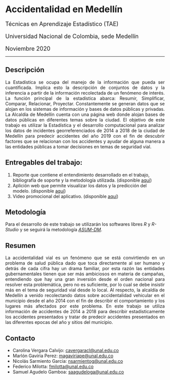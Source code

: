 # **Accidentalidad en Medellín** 
<font size = "4"> Técnicas en Aprendizaje Estadístico (TAE) <br>

Universidad Nacional de Colombia, sede Medellín <br>

Noviembre 2020
</font>

---
## **Descripción**
<p align = "justify">La Estadística se ocupa del manejo de la información que pueda ser cuantificada. Implica esto la descripción de conjuntos de datos y la inferencia a partir de la información recolectada de un fenómeno de interés. La función principal de la estadística abarca: Resumir, Simplificar, Comparar, Relacionar, Proyectar. Constantemente se generan datos que se alojan en los sistemas de información y bases de datos públicas y privadas. La Alcaldía de Medellín cuenta con una página web donde alojan bases de datos públicas en diferentes temas sobre la ciudad. El objetivo de este trabajo es utilizar la Estadística y el desarrollo computacional para analizar los datos de incidentes georreferenciados de 2014 a 2018 de la ciudad de Medellín para predecir accidentes del año 2019 con el fin de descubrir factores que se relacionan con los accidentes y ayudar de alguna manera a las entidades públicas a tomar decisiones en temas de seguridad vial.</p>

## **Entregables del trabajo:**

1. Reporte que contiene el entendimiento desarrollado en el trabajo, bibliografía de soporte y la metodología utilizada. (disponible [aquí](https://rpubs.com/saagudeloga2020/692755))
2. Aplición web que permite visualizar los datos y la predicción del modelo. (disponible [aquí](https://samuel-agudelo-gamboa.shinyapps.io/VEHAPP/_w_c05ae4e5/_w_c8d9b219/))
4. Video promocional del aplicativo. (disponible [aquí](https://www.youtube.com/watch?v=zthqqr8NfsQ&ab_channel=MarlonGaviria)) 

## **Metodología**

Para el desarrollo de este trabajo se utilizarán los softwares libres *R* y *R-Studio* y se seguirá la metodología [*ASUM-DM*](http://gforge.icesi.edu.co/ASUM-DM_External/index.htm#cognos.external.asum-DM_Teaser/deliveryprocesses/ASUM-DM_8A5C87D5.html).

## **Resumen**

<p align = "justify">La accidentalidad vial es un fenómeno que se está convirtiendo en un problema de salud pública dado que toca directamente al ser humano y detrás de cada cifra hay un drama familiar, por esta razón las entidades gubernamentales tienen que ser más ambiciosos en materia de campañas, entendiendo que hay una gran inversión desde el orden nacional para resolver esta problemática, pero no es suficiente, por lo cual se debe insistir más en el tema de seguridad vial desde lo local. Al respecto, la alcaldía de Medellín a venido recolectando datos sobre accidentalidad vehicular en el municipio desde el año 2014 con el fin de describir el comportamiento y los lugares más afectados por este problema. En este trabajo se utiliza información de accidentes de 2014 a 2018 para describir estadisticamente los accidentes presentados y tratar de predecir accidentes presentados en las diferentes epocas del año y sitios del municipio.</p>


## **Contacto**

* Carolina Vergara Calvijo: cavergaracl@unal.edu.co
* Marlón Gaviria Perez: magaviriape@unal.edu.co
* Nicolás Sarmiento Garcia: nsarmientog@unal.edu.co
* Federico Milotta: fmilotta@unal.edu.co
* Samuel Agudelo Gamboa: saagudeloga@unal.edu.co